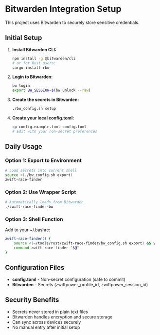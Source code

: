 # Bitwarden Integration Setup

This project uses Bitwarden to securely store sensitive credentials.

## Initial Setup

1. **Install Bitwarden CLI:**
   ```bash
   npm install -g @bitwarden/cli
   # or for Rust users:
   cargo install rbw
   ```

2. **Login to Bitwarden:**
   ```bash
   bw login
   export BW_SESSION=$(bw unlock --raw)
   ```

3. **Create the secrets in Bitwarden:**
   ```bash
   ./bw_config.sh setup
   ```

4. **Create your local config.toml:**
   ```bash
   cp config.example.toml config.toml
   # Edit with your non-secret preferences
   ```

## Daily Usage

### Option 1: Export to Environment
```bash
# Load secrets into current shell
source <(./bw_config.sh export)
zwift-race-finder
```

### Option 2: Use Wrapper Script
```bash
# Automatically loads from Bitwarden
./zwift-race-finder-bw
```

### Option 3: Shell Function
Add to your ~/.bashrc:
```bash
zwift-race-finder() {
    source <(~/tools/rust/zwift-race-finder/bw_config.sh export) && \
    command zwift-race-finder "$@"
}
```

## Configuration Files

- **config.toml** - Non-secret configuration (safe to commit)
- **Bitwarden** - Secrets (zwiftpower_profile_id, zwiftpower_session_id)

## Security Benefits

- Secrets never stored in plain text files
- Bitwarden handles encryption and secure storage
- Can sync across devices securely
- No manual entry after initial setup
